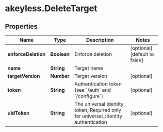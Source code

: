 # akeyless.DeleteTarget

## Properties

Name | Type | Description | Notes
------------ | ------------- | ------------- | -------------
**enforceDeletion** | **Boolean** | Enforce deletion | [optional] [default to false]
**name** | **String** | Target name | 
**targetVersion** | **Number** | Target version | [optional] 
**token** | **String** | Authentication token (see &#x60;/auth&#x60; and &#x60;/configure&#x60;) | [optional] 
**uidToken** | **String** | The universal identity token, Required only for universal_identity authentication | [optional] 


